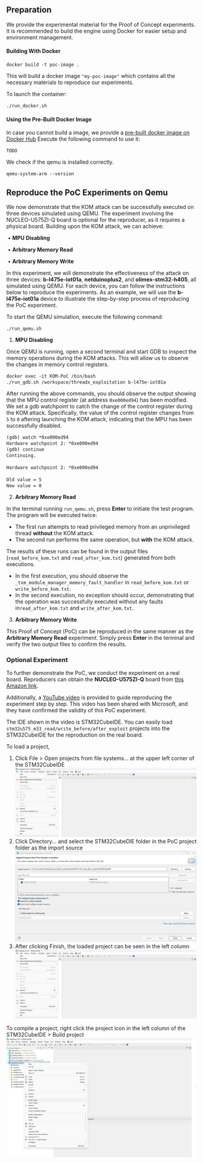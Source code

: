 ## Preparation

We provide the experimental material for the Proof of Concept experiments. It is recommended to build the engine using Docker for easier setup and environment management. 

#### Building With Docker
```
docker build -t poc-image .
```

This will build a docker image `"my-poc-image"` which contains all the necessary materials to reproduce our experiments.

To launch the container:

```
./run_docker.sh
```

#### Using the Pre-Built Docker Image
In case you cannot build a image, we provide a [pre-built docker image on Docker Hub](TODO) Execute the following command to use it:

```
TODO
```

We check if the qemu is installed correctly.

```
qemu-system-arm --version
```

## Reproduce the PoC Experiments on Qemu

We now demonstrate that the KOM attack can be successfully executed on three devices simulated using QEMU. The experiment involving the NUCLEO-U575ZI-Q board is optional for the reproducer, as it requires a physical board. Building upon the KOM attack, we can achieve:

​	•	**MPU Disabling**

​	•	**Arbitrary Memory Read**

​	•	**Arbitrary Memory Write**

In this experiment, we will demonstrate the effectiveness of the attack on three devices: **b-l475e-iot01a**, **netduinoplus2**, and **olimex-stm32-h405**, all simulated using QEMU. For each device, you can follow the instructions below to reproduce the experiments. As an example, we will use the **b-l475e-iot01a** device to illustrate the step-by-step process of reproducing the PoC experiment.

To start the QEMU simulation, execute the following command:

```shell
./run_qemu.sh
```

1. **MPU Disabling**

Once QEMU is running, open a second terminal and start GDB to inspect the memory operations during the KOM attacks. This will allow us to observe the changes in memory control registers.

```shell
docker exec -it KOM-PoC /bin/bash
./run_gdb.sh /workspace/threadx_exploitation b-l475e-iot01a
```

After running the above commands, you should observe the output showing that the MPU control register (at address `0xe000ed94`) has been modified. We set a gdb watchpoint to catch the change of the control register during the KOM attack. Specifically, the value of the control register changes from `5` to `0` aftering launching the KOM attack, indicating that the MPU has been successfully disabled.

```
(gdb) watch *0xe000ed94
Hardware watchpoint 2: *0xe000ed94
(gdb) continue
Continuing.

Hardware watchpoint 2: *0xe000ed94

Old value = 5
New value = 0 
```

2. **Arbitrary Memory Read**

In the terminal running `run_qemu.sh`, press **Enter** to initiate the test program. The program will be executed twice:

- The first run attempts to read privileged memory from an unprivileged thread **without** the KOM attack.
- The second run performs the same operation, but **with** the KOM attack.

The results of these runs can be found in the output files (`read_before_kom.txt` and `read_after_kom.txt`) generated from both executions.

- In the first execution, you should observe the `_txm_module_manager_memory_fault_handler` in `read_before_kom.txt` or `write_before_kom.txt`.
- In the second execution, no exception should occur, demonstrating that the operation was successfully executed without any faults in`read_after_kom.txt` and `write_after_kom.txt`.

3. **Arbitrary Memory Write**

This Proof of Concept (PoC) can be reproduced in the same manner as the **Arbitrary Memory Read** experiment. Simply press **Enter** in the terminal and verify the two output files to confirm the results.

### Optional Experiment

To further demonstrate the PoC, we conduct the experiment on a real board. Reproducers can obtain the **NUCLEO-U575ZI-Q** board from [this Amazon link](https://www.amazon.in/Robotism-NUCLEO-U575ZI-Q-Development-board/dp/B0BD1LTSSD).

Additionally, a [YouTube video](https://youtu.be/dr2qib8wsiA) is provided to guide reproducing the experiment step by step. This video has been shared with Microsoft, and they have confirmed the validity of this PoC experiment.

The IDE shown in the video is STM32CubeIDE. You can easily load `stm32u575_m33_read/write_before/after_exploit` projects into the STM32CubeIDE for the reproduction on the real board. 

To load a project,
1. Click File > Open projects from file systems... at the upper left corner of the STM32CubeIDE
![open](./image/open.jpg)
2. Click Directory... and select the STM32CubeDIE folder in the PoC project folder as the import source
![select](./image/select.jpg)
3. After clicking Finish, the loaded project can be seen in the left column
![finish](./image/open.jpg)

To compile a project, right click the project icon in the left column of the STM32CubeIDE > Build project
![compile](./image/compile.jpg)



